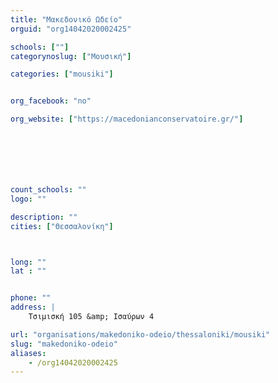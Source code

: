 ```yaml
---
title: "Μακεδονικό Ωδείο"
orguid: "org14042020002425"

schools: [""]
categorynoslug: ["Μουσική"]

categories: ["mousiki"]


org_facebook: "no"

org_website: ["https://macedonianconservatoire.gr/"]







count_schools: ""
logo: ""

description: ""
cities: ["Θεσσαλονίκη"]



long: ""
lat : ""


phone: ""
address: |
    Τσιμισκή 105 &amp; Ισαύρων 4

url: "organisations/makedoniko-odeio/thessaloniki/mousiki"
slug: "makedoniko-odeio"
aliases:
    - /org14042020002425
---
```



